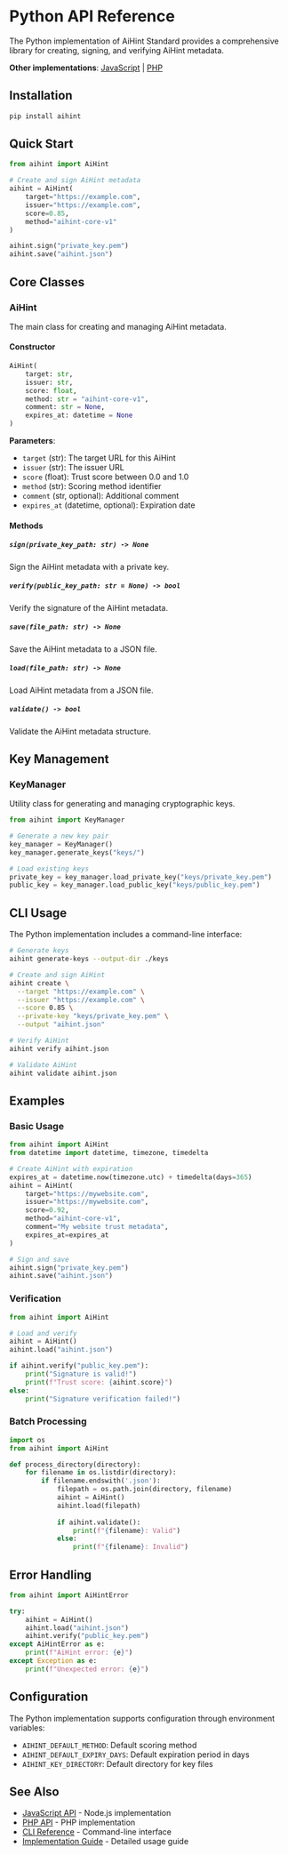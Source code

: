 # Python API Reference

The Python implementation of AiHint Standard provides a comprehensive library for creating, signing, and verifying AiHint metadata.

**Other implementations**: [JavaScript](javascript-api.md) | [PHP](php-api.md)

## Installation

```bash
pip install aihint
```

## Quick Start

```python
from aihint import AiHint

# Create and sign AiHint metadata
aihint = AiHint(
    target="https://example.com",
    issuer="https://example.com",
    score=0.85,
    method="aihint-core-v1"
)

aihint.sign("private_key.pem")
aihint.save("aihint.json")
```

## Core Classes

### AiHint

The main class for creating and managing AiHint metadata.

#### Constructor

```python
AiHint(
    target: str,
    issuer: str,
    score: float,
    method: str = "aihint-core-v1",
    comment: str = None,
    expires_at: datetime = None
)
```

**Parameters**:
- `target` (str): The target URL for this AiHint
- `issuer` (str): The issuer URL
- `score` (float): Trust score between 0.0 and 1.0
- `method` (str): Scoring method identifier
- `comment` (str, optional): Additional comment
- `expires_at` (datetime, optional): Expiration date

#### Methods

##### `sign(private_key_path: str) -> None`
Sign the AiHint metadata with a private key.

##### `verify(public_key_path: str = None) -> bool`
Verify the signature of the AiHint metadata.

##### `save(file_path: str) -> None`
Save the AiHint metadata to a JSON file.

##### `load(file_path: str) -> None`
Load AiHint metadata from a JSON file.

##### `validate() -> bool`
Validate the AiHint metadata structure.

## Key Management

### KeyManager

Utility class for generating and managing cryptographic keys.

```python
from aihint import KeyManager

# Generate a new key pair
key_manager = KeyManager()
key_manager.generate_keys("keys/")

# Load existing keys
private_key = key_manager.load_private_key("keys/private_key.pem")
public_key = key_manager.load_public_key("keys/public_key.pem")
```

## CLI Usage

The Python implementation includes a command-line interface:

```bash
# Generate keys
aihint generate-keys --output-dir ./keys

# Create and sign AiHint
aihint create \
  --target "https://example.com" \
  --issuer "https://example.com" \
  --score 0.85 \
  --private-key "keys/private_key.pem" \
  --output "aihint.json"

# Verify AiHint
aihint verify aihint.json

# Validate AiHint
aihint validate aihint.json
```

## Examples

### Basic Usage

```python
from aihint import AiHint
from datetime import datetime, timezone, timedelta

# Create AiHint with expiration
expires_at = datetime.now(timezone.utc) + timedelta(days=365)
aihint = AiHint(
    target="https://mywebsite.com",
    issuer="https://mywebsite.com",
    score=0.92,
    method="aihint-core-v1",
    comment="My website trust metadata",
    expires_at=expires_at
)

# Sign and save
aihint.sign("private_key.pem")
aihint.save("aihint.json")
```

### Verification

```python
from aihint import AiHint

# Load and verify
aihint = AiHint()
aihint.load("aihint.json")

if aihint.verify("public_key.pem"):
    print("Signature is valid!")
    print(f"Trust score: {aihint.score}")
else:
    print("Signature verification failed!")
```

### Batch Processing

```python
import os
from aihint import AiHint

def process_directory(directory):
    for filename in os.listdir(directory):
        if filename.endswith('.json'):
            filepath = os.path.join(directory, filename)
            aihint = AiHint()
            aihint.load(filepath)
            
            if aihint.validate():
                print(f"{filename}: Valid")
            else:
                print(f"{filename}: Invalid")
```

## Error Handling

```python
from aihint import AiHintError

try:
    aihint = AiHint()
    aihint.load("aihint.json")
    aihint.verify("public_key.pem")
except AiHintError as e:
    print(f"AiHint error: {e}")
except Exception as e:
    print(f"Unexpected error: {e}")
```

## Configuration

The Python implementation supports configuration through environment variables:

- `AIHINT_DEFAULT_METHOD`: Default scoring method
- `AIHINT_DEFAULT_EXPIRY_DAYS`: Default expiration period in days
- `AIHINT_KEY_DIRECTORY`: Default directory for key files

## See Also

- [JavaScript API](javascript-api.md) - Node.js implementation
- [PHP API](php-api.md) - PHP implementation
- [CLI Reference](cli-reference.md) - Command-line interface
- [Implementation Guide](../user-guide/implementation-guide.md) - Detailed usage guide 